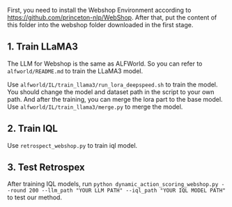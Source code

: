 First, you need to install the Webshop Environment according to https://github.com/princeton-nlp/WebShop.
After that, put the content of this folder into the webshop folder downloaded in the first stage.

## 1. Train LLaMA3

The LLM for Webshop is the same as ALFWorld. So you can refer to ```alfworld/README.md``` to train the LLaMA3 model.

Use ```alfworld/IL/train_llama3/run_lora_deepspeed.sh``` to train the model. You should change the model and dataset path in the script to your own path. And after the training, you can merge the lora part to the base model. Use ```alfworld/IL/train_llama3/merge.py``` to merge the model.

## 2. Train IQL

Use ```retrospect_webshop.py``` to train iql model.

## 3. Test Retrospex

After training IQL models, run ```python dynamic_action_scoring_webshop.py --round 200 --llm_path "YOUR LLM PATH" --iql_path "YOUR IQL MODEL PATH"``` to test our method.
